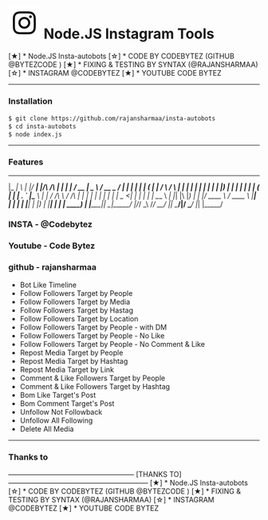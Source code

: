# ![Image](Instagram2016_white-(64px).png) Node.JS Instagram Tools

  [★]  * Node.JS Insta-autobots
  [☆]  * CODE BY CODEBYTEZ (GITHUB @BYTEZCODE )
  [★]  * FIXING & TESTING BY SYNTAX (@RAJANSHARMAA)
  [☆]  * INSTAGRAM @CODEBYTEZ 
  [★]  * YOUTUBE CODE BYTEZ


----

### Installation

```
$ git clone https://github.com/rajansharmaa/insta-autobots
$ cd insta-autobots
$ node index.js
```

----

### Features
  _____ _   _  _____ _______                 _    _ _______ ____  ____   ____ _______ _____ 
 |_   _| \ | |/ ____|__   __|/\         /\  | |  | |__   __/ __ \|  _ \ / __ \__   __/ ____|
   | | |  \| | (___    | |  /  \       /  \ | |  | |  | | | |  | | |_) | |  | | | | | (___  
   | | | . ` |\___ \   | | / /\ \     / /\ \| |  | |  | | | |  | |  _ <| |  | | | |  \___ \ 
  _| |_| |\  |____) |  | |/ ____ \   / ____ \ |__| |  | | | |__| | |_) | |__| | | |  ____) |
 |_____|_| \_|_____/   |_/_/    \_\ /_/    \_\____/   |_|  \____/|____/ \____/  |_| |_____/ 
 ### INSTA - @Codebytez
 ### Youtube - Code Bytez
 ### github - rajansharmaa
 

* Bot Like Timeline
* Follow Followers Target by People
* Follow Followers Target by Media
* Follow Followers Target by Hastag
* Follow Followers Target by Location
* Follow Followers Target by People - with DM
* Follow Followers Target by People - No Like
* Follow Followers Target by People - No Comment & Like
* Repost Media Target by People
* Repost Media Target by Hashtag
* Repost Media Target by Link
* Comment & Like Followers Target by People
* Comment & Like Followers Target by Hashtag
* Bom Like Target's Post
* Bom Comment Target's Post
* Unfollow Not Followback
* Unfollow All Following
* Delete All Media

----

### Thanks to

  ——————————————————  [THANKS TO]  ————————————————————
  [★]  * Node.JS Insta-autobots
  [☆]  * CODE BY CODEBYTEZ (GITHUB @BYTEZCODE )
  [★]  * FIXING & TESTING BY SYNTAX (@RAJANSHARMAA)
  [☆]  * INSTAGRAM @CODEBYTEZ 
  [★]  * YOUTUBE CODE BYTEZ
